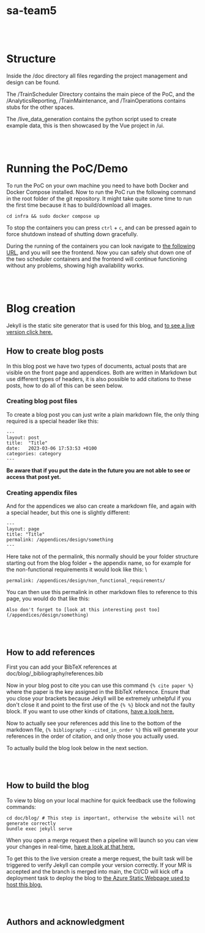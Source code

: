 # sa-team5

<br><br>

# Structure

Inside the /doc directory all files regarding the project management and design can be found.

The /TrainScheduler Directory contains the main piece of the PoC, and the /AnalyticsReporting, /TrainMaintenance, and /TrainOperations contains stubs for the other spaces.

The /live_data_generation contains the python script used to create example data, this is then showcased by the Vue project in /ui.


<br><br>

# Running the PoC/Demo

To run the PoC on your own machine you need to have both Docker and Docker Compose installed.
Now to run the PoC run the following command in the root folder of the git repository. It might take quite some time to run the first time because it has to build/download all images.

```
cd infra && sudo docker compose up
```
To stop the containers you can press `ctrl` + `c`, and can be pressed again to force shutdown instead of shutting down gracefully.

During the running of the containers you can look navigate to [the following URL](http://localhost:3000), and you will see the frontend.
Now you can safely shut down one of the two scheduler containers and the frontend will continue functioning without any problems, showing high availability works.

<br><br>

# Blog creation

Jekyll is the static site generator that is used for this blog, and [to see a live version click here.](https://blog-sa-tudelft.writerit.com)

## How to create blog posts

In this blog post we have two types of documents, actual posts that are visible on the front page and appendices. Both are written in Markdown but use different types of headers, it is also possible to add citations to these posts, how to do all of this can be seen below.

### Creating blog post files
To create a blog post you can just write a plain markdown file, the only thing required is a special header like this:

```
---
layout: post
title:  "Title"
date:   2023-03-06 17:53:53 +0100 
categories: category
---
```
**Be aware that if you put the date in the future you are not able to see or access that post yet.**

### Creating appendix files

And for the appendices we also can create a markdown file, and again with a special header, but this one is slightly different:

```
---
layout: page
title: "Title"
permalink: /appendices/design/something
---
```
Here take not of the permalink, this normally should be your folder structure starting out from the blog folder + the appendix name, so for example for the non-functional requirements it would look like this: \
```
permalink: /appendices/design/non_functional_requirements/
```

You can then use this permalink in other markdown files to reference to this page, you would do that like this:

```
Also don't forget to [look at this interesting post too](/appendices/design/something)
```

<br><br>

## How to add references
First you can add your BibTeX references at doc/blog/_bibliography/references.bib

Now in your blog post to cite you can use this command `{% cite paper %}` where the paper is the key assigned in the BibTeX reference. Ensure that you close your brackets because Jekyll will be extremely unhelpful if you don't close it and point to the first use of the `{% %}` block and not the faulty block. If you want to use other kinds of citations, [have a look here.](https://gist.github.com/roachhd/ed8da4786ba79dfc4d91#citations)

Now to actually see your references add this line to the bottom of the markdown file, `{% bibliography --cited_in_order %}` this will generate your references in the order of citation, and only those you actually used.

To actually build the blog look below in the next section.

<br><br>

## How to build the blog

To view to blog on your local machine for quick feedback use the following commands:
```
cd doc/blog/ # This step is important, otherwise the website will not generate correctly
bundle exec jekyll serve
```

When you open a merge request then a pipeline will launch so you can view your changes in real-time, [have a look at that here.](https://test-blog-sa-tudelft.writerit.com/)

To get this to the live version create a merge request, the built task will be triggered to verify Jekyll can compile your version correctly. If your MR is accepted and the branch is merged into main, the CI/CD will kick off a deployment task to deploy the blog to [the Azure Static Webpage used to host this blog.](https://blog-sa-tudelft.writerit.com/)

<br><br>

## Authors and acknowledgment
